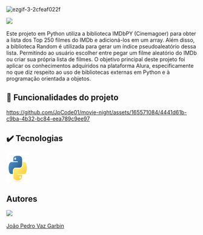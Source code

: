![ezgif-3-2cfeaf022f](https://github.com/JpCode01/movie-night/assets/165571084/22b1fc81-2230-4757-8f0e-f32d9fe9c3cf)


<p align="left">
<img loading="lazy" src="https://img.shields.io/badge/STATUS-FINALIZADO-GRAY?style=for-the-badge"/>
</p>

<p style="font-size: 15;"> Este projeto em Python utiliza a biblioteca IMDbPY (Cinemagoer) para obter a lista dos Top 250 filmes do IMDb e adicioná-los em um array. Além disso, a biblioteca Random é utilizada para gerar um índice pseudoaleatório dessa lista. Permitindo ao usuário escolher entre pegar um filme aleatório do IMDb ou criar sua própria lista de filmes. O objetivo principal deste projeto foi aplicar os conhecimentos adquiridos na plataforma Alura, especificamente no que diz respeito ao uso de bibliotecas externas em Python e à programação orientada a objetos.
</p>

## 🔨 Funcionalidades do projeto

https://github.com/JpCode01/movie-night/assets/165571084/4441d61b-c9ba-4b32-bc84-eea789c9ee97

## ✔️ Tecnologias
<div style="display: inline_block">
  <img align="center" alt="jp-Python" height="80" width="60" src="https://raw.githubusercontent.com/devicons/devicon/master/icons/python/python-original.svg">



## Autores
<img loading="lazy" src="https://avatars.githubusercontent.com/u/165571084?s=400&u=1ee1c679eda8112d1334f93a326df74fda32ee1d&v=4" width=115>

[João Pedro Vaz Garbin](https://github.com/JpCode01)
